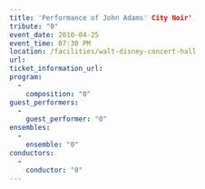 ```yaml
---
title: 'Performance of John Adams' City Noir'
tribute: "0"
event_date: 2010-04-25
event_time: 07:30 PM
location: /facilities/walt-disney-concert-hall
url: 
ticket_information_url: 
program: 
  -
    composition: "0"
guest_performers: 
  -
    guest_performer: "0"
ensembles: 
  -
    ensemble: "0"
conductors: 
  -
    conductor: "0"
---
```

